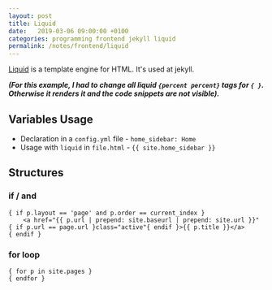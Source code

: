 ```yaml
---
layout: post
title: Liquid
date:   2019-03-06 09:00:00 +0100
categories: programming frontend jekyll liquid
permalink: /notes/frontend/liquid
---
```


[Liquid](https://github.com/shopify/liquid/wiki/Liquid-for-Designers) is a template engine for HTML. It's used at jekyll.

**_(For this example, I had to change all liquid `{percent percent}` tags for `{ }`. Otherwise it renders it and the code snippets are not visible)._**

## Variables Usage
* Declaration in a `config.yml` file - `home_sidebar: Home`  
* Usage with `liquid` in `file.html` - `{{ site.home_sidebar }}`

## Structures

### if / and

    { if p.layout == 'page' and p.order == current_index }
        <a href="{{ p.url | prepend: site.baseurl | prepend: site.url }}" { if p.url == page.url }class="active"{ endif }>{{ p.title }}</a>
    { endif }

### for loop
    { for p in site.pages }
    { endfor }
